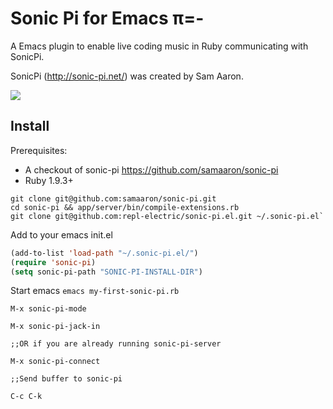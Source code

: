 # Sonic Pi for Emacs π=-

A Emacs plugin to enable live coding music in Ruby communicating with SonicPi.

SonicPi (http://sonic-pi.net/) was created by Sam Aaron.

![](http://s3.postimg.org/x7x6am6mb/Screen_Shot_2014_09_26_at_14_11_47.png)

## Install

Prerequisites:

* A checkout of sonic-pi https://github.com/samaaron/sonic-pi
* Ruby 1.9.3+

```
git clone git@github.com:samaaron/sonic-pi.git
cd sonic-pi && app/server/bin/compile-extensions.rb
git clone git@github.com:repl-electric/sonic-pi.el.git ~/.sonic-pi.el`
```

Add to your emacs init.el

```lisp
(add-to-list 'load-path "~/.sonic-pi.el/")
(require 'sonic-pi)
(setq sonic-pi-path "SONIC-PI-INSTALL-DIR")
```

Start emacs `emacs my-first-sonic-pi.rb`

```
M-x sonic-pi-mode

M-x sonic-pi-jack-in

;;OR if you are already running sonic-pi-server

M-x sonic-pi-connect

;;Send buffer to sonic-pi

C-c C-k 
```
